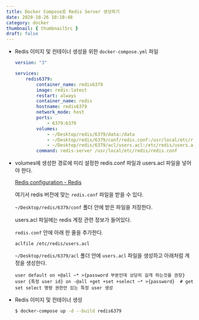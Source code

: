 ```yaml
---
title: Docker Compose로 Redis Server 생성하기
date: 2020-10-26 10:10:48
category: docker
thumbnail: { thumbnailSrc }
draft: false
---
```


- Redis 이미지 및 컨테이너 생성을 위한 `docker-compose.yml` 파일

  ```yaml
  version: "3"
  
  services:
      redis6379:
          container_name: redis6379
          image: redis:latest
          restart: always
          container_name: redis
          hostname: redis6379
          network_mode: host
          ports:
              - 6379:6379
          volumes:
              - ~/Desktop/redis/6379/data:/data
              - ~/Desktop/redis/6379/conf/redis.conf:/usr/local/etc/redis/redis.conf
              - ~/Desktop/redis/6379/acl/users.acl:/etc/redis/users.acl
          command: redis-server /usr/local/etc/redis/redis.conf
  ```

  

- volumes에 생성한 경로에 미리 설정한 redis.conf 파일과 users.acl 파일을 넣어야 한다.

  [Redis configuration - Redis](https://redis.io/topics/config)

  여기서 redis 버전에 맞는 `redis.conf` 파일을 받을 수 있다.

  `~/Desktop/redis/6379/conf` 폴더 안에 받은 파일을 저장한다.

  users.acl 파일에는 redis 계정 관련 정보가 들어있다.

  `redis.conf` 안에 아래 한 줄을 추가한다.

  ```
  aclfile /etc/redis/users.acl
  ```

   

  `~/Desktop/redis/6379/acl` 폴더 안에 `users.acl` 파일을 생성하고 아래처럼 계정을 생성한다.

  ```
  user default on +@all ~* >{password 부분인데 상당히 길게 하는것을 권장}
  user {특정 user id} on -@all +get +set +select ~* >{password}  # get set select 명령 권한만 있는 특정 user 생성
  ```

  

- Redis 이미지 및 컨테이너 생성

  ```bash
  $ docker-compose up -d --build redis6379
  ```

